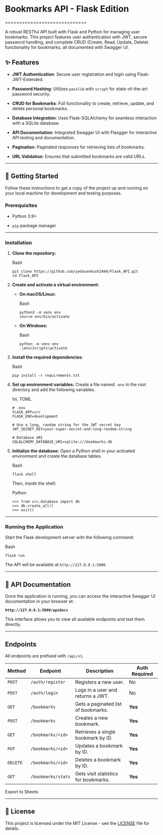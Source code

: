 # Bookmarks API - Flask Edition
=============================

A robust RESTful API built with Flask and Python for managing user bookmarks. This project features user authentication with JWT, secure password handling, and complete CRUD (Create, Read, Update, Delete) functionality for bookmarks, all documented with Swagger UI.

✨ Features
----------

-   **JWT Authentication**: Secure user registration and login using Flask-JWT-Extended.

-   **Password Hashing**: Utilizes `passlib` with `scrypt` for state-of-the-art password security.

-   **CRUD for Bookmarks**: Full functionality to create, retrieve, update, and delete personal bookmarks.

-   **Database Integration**: Uses Flask-SQLAlchemy for seamless interaction with a SQLite database.

-   **API Documentation**: Integrated Swagger UI with Flasgger for interactive API testing and documentation.

-   **Pagination**: Paginated responses for retrieving lists of bookmarks.

-   **URL Validation**: Ensures that submitted bookmarks are valid URLs.

* * * * *

🚀 Getting Started
------------------

Follow these instructions to get a copy of the project up and running on your local machine for development and testing purposes.

### **Prerequisites**

-   Python 3.9+

-   `pip` package manager

* * * * *

### **Installation**

1.  **Clone the repository:**

    Bash

    ```
    git clone https://github.com/yadavankush2404/Flask_API.git
    cd Flask_API

    ```

2.  **Create and activate a virtual environment:**

    -   **On macOS/Linux:**

        Bash

        ```
        python3 -m venv env
        source env/bin/activate

        ```

    -   **On Windows:**

        Bash

        ```
        python -m venv env
        .\env\Scripts\activate

        ```

3.  **Install the required dependencies:**

    Bash

    ```
    pip install -r requirements.txt

    ```

4.  **Set up environment variables:** Create a file named `.env` in the root directory and add the following variables.

    Ini, TOML

    ```
    # .env
    FLASK_APP=src
    FLASK_ENV=development

    # Use a long, random string for the JWT secret key
    JWT_SECRET_KEY=your-super-secret-and-long-random-string

    # Database URI
    SQLALCHEMY_DATABASE_URI=sqlite:///bookmarks.db

    ```

5.  **Initialize the database:** Open a Python shell in your activated environment and create the database tables.

    Bash

    ```
    flask shell

    ```

    Then, inside the shell:

    Python

    ```
    >>> from src.database import db
    >>> db.create_all()
    >>> exit()

    ```

* * * * *

### **Running the Application**

Start the Flask development server with the following command:

Bash

```
flask run

```

The API will be available at `http://127.0.0.1:5000`.

* * * * *

📖 API Documentation
--------------------

Once the application is running, you can access the interactive Swagger UI documentation in your browser at:

**`http://127.0.0.1:5000/apidocs`**

This interface allows you to view all available endpoints and test them directly.

* * * * *

Endpoints
---------

All endpoints are prefixed with `/api/v1`.

| Method | Endpoint | Description | Auth Required |
| --- | --- | --- | --- |
| `POST` | `/auth/register` | Registers a new user. | No |
| `POST` | `/auth/login` | Logs in a user and returns a JWT. | No |
| `GET` | `/bookmarks` | Gets a paginated list of bookmarks. | **Yes** |
| `POST` | `/bookmarks` | Creates a new bookmark. | **Yes** |
| `GET` | `/bookmarks/<id>` | Retrieves a single bookmark by ID. | **Yes** |
| `PUT` | `/bookmarks/<id>` | Updates a bookmark by ID. | **Yes** |
| `DELETE` | `/bookmarks/<id>` | Deletes a bookmark by ID. | **Yes** |
| `GET` | `/bookmarks/stats` | Gets visit statistics for bookmarks. | **Yes** |

Export to Sheets

* * * * *

📜 License
----------

This project is licensed under the MIT License - see the [LICENSE](https://www.google.com/search?q=LICENSE) file for details.